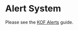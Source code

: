 # Alert System

Please see the [KOF Alerts](https://docs.k0rdent.io/next/admin/kof/kof-alerts/) guide.
